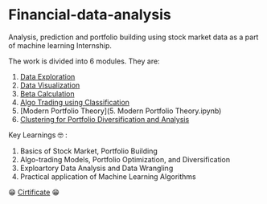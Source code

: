 # Financial-data-analysis

Analysis, prediction and portfolio building using stock market data as a part of machine learning Internship.

The work is divided into 6 modules. They are:

1. [Data Exploration](1.%20Data%20Exploration.ipynb)
2. [Data Visualization](2.%20Data%20Visualisation.ipynb)
3. [Beta Calculation](3.%20Beta%20Calculation.ipynb)
4. [Algo Trading using Classification](4.%20Algo%20Trading%20using%20Classification.ipynb)
5. [Modern Portfolio Theory](5. Modern Portfolio Theory.ipynb)
6. [Clustering for Portfolio Diversification and Analysis](6.%20Clustering%20for%20Diverse%20portfolio%20analysis.ipynb)

Key Learnings :nerd_face: :
1. Basics of Stock Market, Portfolio Building
2. Algo-trading Models, Portfolio Optimization, and Diversification
3. Exploartory Data Analysis and Data Wrangling
4. Practical application of Machine Learning Algorithms

:grin: [Cirtificate](https://www.careerlauncher.com/corporatelogin/mlInternshipCertificate.jsp?euserid=TJACzUXwID8%3D) :grin:
